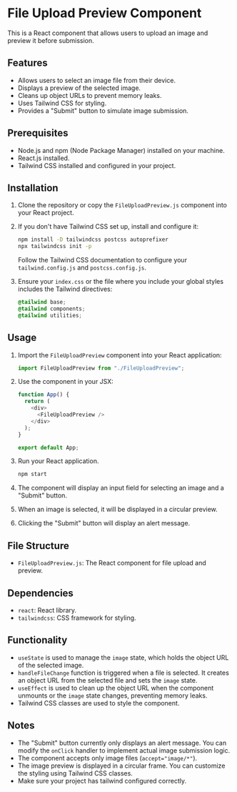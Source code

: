 # File Upload Preview Component

This is a React component that allows users to upload an image and preview it before submission.

## Features

-   Allows users to select an image file from their device.
-   Displays a preview of the selected image.
-   Cleans up object URLs to prevent memory leaks.
-   Uses Tailwind CSS for styling.
-   Provides a "Submit" button to simulate image submission.

## Prerequisites


-   Node.js and npm (Node Package Manager) installed on your machine.
-   React.js installed.
-   Tailwind CSS installed and configured in your project.

## Installation

1.  Clone the repository or copy the `FileUploadPreview.js` component into your React project.

2.  If you don't have Tailwind CSS set up, install and configure it:

    ```bash
    npm install -D tailwindcss postcss autoprefixer
    npx tailwindcss init -p
    ```

    Follow the Tailwind CSS documentation to configure your `tailwind.config.js` and `postcss.config.js`.

3.  Ensure your `index.css` or the file where you include your global styles includes the Tailwind directives:

    ```css
    @tailwind base;
    @tailwind components;
    @tailwind utilities;
    ```

## Usage

1.  Import the `FileUploadPreview` component into your React application:

    ```javascript
    import FileUploadPreview from "./FileUploadPreview";
    ```

2.  Use the component in your JSX:

    ```javascript
    function App() {
      return (
        <div>
          <FileUploadPreview />
        </div>
      );
    }

    export default App;
    ```

3.  Run your React application.

    ```bash
    npm start
    ```

4.  The component will display an input field for selecting an image and a "Submit" button.

5.  When an image is selected, it will be displayed in a circular preview.

6.  Clicking the "Submit" button will display an alert message.

## File Structure

-   `FileUploadPreview.js`: The React component for file upload and preview.

## Dependencies

-   `react`: React library.
-   `tailwindcss`: CSS framework for styling.

## Functionality

-   `useState` is used to manage the `image` state, which holds the object URL of the selected image.
-   `handleFileChange` function is triggered when a file is selected. It creates an object URL from the selected file and sets the `image` state.
-   `useEffect` is used to clean up the object URL when the component unmounts or the `image` state changes, preventing memory leaks.
-   Tailwind CSS classes are used to style the component.

## Notes

-   The "Submit" button currently only displays an alert message. You can modify the `onClick` handler to implement actual image submission logic.
-   The component accepts only image files (`accept="image/*"`).
-   The image preview is displayed in a circular frame. You can customize the styling using Tailwind CSS classes.
-   Make sure your project has tailwind configured correctly.
